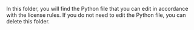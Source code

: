 In this folder, you will find the Python file that you can edit in accordance with the license rules. If you do not need to edit the Python file, you can delete this folder.
